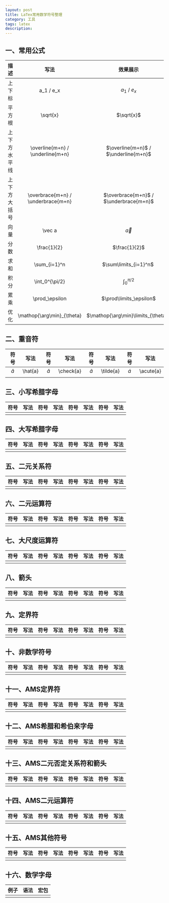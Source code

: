 ```yaml
---
layout: post
title: LaTex常用数学符号整理
category: 工具
tags: latex
description: 
---
```


## 一、常用公式

| 描述 | 写法 | 效果展示 |
| :-: | :-: | :-: |
| 上下标 | a_1 / e_x | $a_1$ / $e_x$ |
|  平方根 | \sqrt\{x\} | $\sqrt{x}$ |
| 上下方水平线 | \overline\{m+n\} / \underline\{m+n\} | $\overline{m+n}$ / $\underline{m+n}$ |
| 上下方大括号 | \overbrace\{m+n\} / \underbrace\{m+n\} | $\overbrace{m+n}$ / $\underbrace{m+n}$ |
| 向量 | \vec a | $\vec a$ | 
| 分数 | \frac\{1\}\{2\} | $\frac{1}{2}$ |
| 求和 | \sum_\{i=1\}^n | $\sum\limits_{i=1}^n$ |
| 积分 | \int_0^\{\pi/2\} | $\int_0^{\pi/2}$  
| 累乘 | \prod_\epsilon | $\prod\limits_\epsilon$ |
| 优化 | \mathop\{\arg\min\}_\{\theta\} | $\mathop{\arg\min}\limits_{\theta}$ |

## 二、重音符

| 符号 | 写法 | 符号 | 写法 | 符号 | 写法 | 符号 | 写法 |
| :-: | :-: | :-: | :-: | :-: | :-: | :-: | :-: |
| $\hat{a}$ | \hat\{a\} | $\check{a}$ | \check\{a\} | $\tilde{a}$ | \tilde\{a\} | $\acute{a}$ | \acute\{a\} |
|  |  |  |  |  |  |  |  |



## 三、小写希腊字母

| 符号 | 写法 | 符号 | 写法 | 符号 | 写法 | 符号 | 写法 |
| :-: | :-: | :-: | :-: | :-: | :-: | :-: | :-: |
|  |  |  |  |  |  |  |  |



## 四、大写希腊字母

| 符号 | 写法 | 符号 | 写法 | 符号 | 写法 | 符号 | 写法 |
| :-: | :-: | :-: | :-: | :-: | :-: | :-: | :-: |
|  |  |  |  |  |  |  |  |


## 五、二元关系符

| 符号 | 写法 | 符号 | 写法 | 符号 | 写法 | 符号 | 写法 |
| :-: | :-: | :-: | :-: | :-: | :-: | :-: | :-: |
|  |  |  |  |  |  |  |  |


## 六、二元运算符

| 符号 | 写法 | 符号 | 写法 | 符号 | 写法 | 符号 | 写法 |
| :-: | :-: | :-: | :-: | :-: | :-: | :-: | :-: |
|  |  |  |  |  |  |  |  |


## 七、大尺度运算符

| 符号 | 写法 | 符号 | 写法 | 符号 | 写法 | 符号 | 写法 |
| :-: | :-: | :-: | :-: | :-: | :-: | :-: | :-: |
|  |  |  |  |  |  |  |  |


## 八、箭头

| 符号 | 写法 | 符号 | 写法 | 符号 | 写法 | 符号 | 写法 |
| :-: | :-: | :-: | :-: | :-: | :-: | :-: | :-: |
|  |  |  |  |  |  |  |  |


## 九、定界符

| 符号 | 写法 | 符号 | 写法 | 符号 | 写法 | 符号 | 写法 |
| :-: | :-: | :-: | :-: | :-: | :-: | :-: | :-: |
|  |  |  |  |  |  |  |  |


## 十、非数学符号

| 符号 | 写法 | 符号 | 写法 | 符号 | 写法 | 符号 | 写法 |
| :-: | :-: | :-: | :-: | :-: | :-: | :-: | :-: |
|  |  |  |  |  |  |  |  |

## 十一、AMS定界符

| 符号 | 写法 | 符号 | 写法 | 符号 | 写法 | 符号 | 写法 |
| :-: | :-: | :-: | :-: | :-: | :-: | :-: | :-: |
|  |  |  |  |  |  |  |  |

## 十二、AMS希腊和希伯来字母

| 符号 | 写法 | 符号 | 写法 | 符号 | 写法 | 符号 | 写法 |
| :-: | :-: | :-: | :-: | :-: | :-: | :-: | :-: |
|  |  |  |  |  |  |  |  |

## 十三、AMS二元否定关系符和箭头

| 符号 | 写法 | 符号 | 写法 | 符号 | 写法 | 符号 | 写法 |
| :-: | :-: | :-: | :-: | :-: | :-: | :-: | :-: |
|  |  |  |  |  |  |  |  |

## 十四、AMS二元运算符

| 符号 | 写法 | 符号 | 写法 | 符号 | 写法 | 符号 | 写法 |
| :-: | :-: | :-: | :-: | :-: | :-: | :-: | :-: |
|  |  |  |  |  |  |  |  |

## 十五、AMS其他符号

| 符号 | 写法 | 符号 | 写法 | 符号 | 写法 | 符号 | 写法 |
| :-: | :-: | :-: | :-: | :-: | :-: | :-: | :-: |
|  |  |  |  |  |  |  |  |

## 十六、数学字母

| 例子 | 语法 | 宏包 |
| :-: | :-: | :-: | 
|  |  |  |


